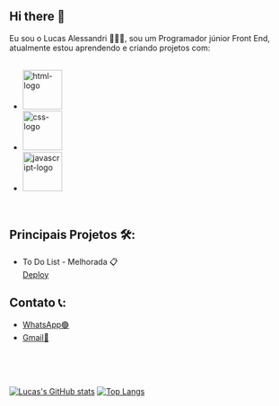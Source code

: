 ## Hi there 👋

Eu sou o Lucas Alessandri 👨🏻‍💻, sou um Programador júnior Front End, atualmente estou aprendendo e criando projetos com:
<br>
<br>

- <img src="https://img.icons8.com/color/200/html-5.png" alt="html-logo" width="70px"> <br>
- <img src="https://img.icons8.com/?size=512&id=21278&format=png" alt="css-logo" width="70px"> <br>
- <img src="https://static.vecteezy.com/system/resources/previews/027/127/463/non_2x/javascript-logo-javascript-icon-transparent-free-png.png" alt="javascript-logo" width="70px"> <br>
<br>

## Principais Projetos 🛠️:
- To Do List - Melhorada 📋<br>
  <a href="https://lucas-alessandri.github.io/todo-list-melhorada/">Deploy</a>
## Contato 📞:
- <a href="https://api.whatsapp.com/send/?phone=5511916692706&text=Ol%C3%A1+Lucas&type=phone_number&app_absent=0">WhatsApp🟢</a> <br>
- <a href="https://mail.google.com/mail/u/0/#inbox?compose=new">Gmail📧</a>

<br>
<br>
<br>


[![Lucas's GitHub stats](https://github-readme-stats.vercel.app/api?username=Lucas-Alessandri)](https://github.com/anuraghazra/github-readme-stats)
[![Top Langs](https://github-readme-stats.vercel.app/api/top-langs/?username=Lucas-Alessandri&layout=donut)](https://github.com/anuraghazra/github-readme-stats)
